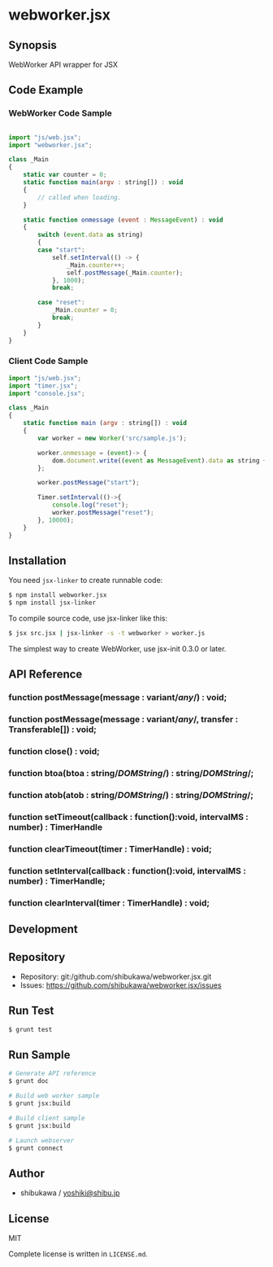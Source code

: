 webworker.jsx
===========================================

Synopsis
---------------

WebWorker API wrapper for JSX

Code Example
---------------

### WebWorker Code Sample

```js

import "js/web.jsx";
import "webworker.jsx";

class _Main
{
    static var counter = 0;
    static function main(argv : string[]) : void
    {
        // called when loading.
    }

    static function onmessage (event : MessageEvent) : void
    {
        switch (event.data as string)
        {
        case "start":
            self.setInterval(() -> {
                _Main.counter++;
                self.postMessage(_Main.counter);
            }, 1000);
            break;

        case "reset":
            _Main.counter = 0;
            break;
        }
    }
}
```

### Client Code Sample

```js
import "js/web.jsx";
import "timer.jsx";
import "console.jsx";

class _Main
{
    static function main (argv : string[]) : void
    {
        var worker = new Worker('src/sample.js');

        worker.onmessage = (event)-> {
            dom.document.write((event as MessageEvent).data as string + '<br/>');
        };

        worker.postMessage("start");

        Timer.setInterval(()->{
            console.log("reset");
            worker.postMessage("reset");
        }, 10000);
    }
}
```

Installation
---------------

You need `jsx-linker` to create runnable code:

```sh
$ npm install webworker.jsx
$ npm install jsx-linker
```

To compile source code, use jsx-linker like this:

```sh
$ jsx src.jsx | jsx-linker -s -t webworker > worker.js
```

The simplest way to create WebWorker, use jsx-init 0.3.0 or later.

API Reference
------------------

### function postMessage(message : variant/*any*/) : void;
### function postMessage(message : variant/*any*/, transfer : Transferable[]) : void;
### function close() : void;
### function btoa(btoa : string/*DOMString*/) : string/*DOMString*/;
### function atob(atob : string/*DOMString*/) : string/*DOMString*/;
### function setTimeout(callback : function():void, intervalMS : number) : TimerHandle
### function clearTimeout(timer : TimerHandle) : void;
### function setInterval(callback : function():void, intervalMS : number) : TimerHandle;
### function clearInterval(timer : TimerHandle) : void;

Development
-------------

## Repository

* Repository: git:/github.com/shibukawa/webworker.jsx.git
* Issues: https://github.com/shibukawa/webworker.jsx/issues

## Run Test

```sh
$ grunt test
```

## Run Sample

```sh
# Generate API reference
$ grunt doc

# Build web worker sample
$ grunt jsx:build

# Build client sample
$ grunt jsx:build

# Launch webserver
$ grunt connect
```

Author
---------

* shibukawa / yoshiki@shibu.jp

License
------------

MIT

Complete license is written in `LICENSE.md`.
